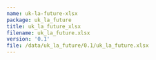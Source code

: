 ```yaml
---
name: uk-la-future-xlsx
package: uk_la_future
title: uk_la_future_xlsx
filename: uk_la_future.xlsx
version: '0.1'
file: /data/uk_la_future/0.1/uk_la_future.xlsx
---
```

